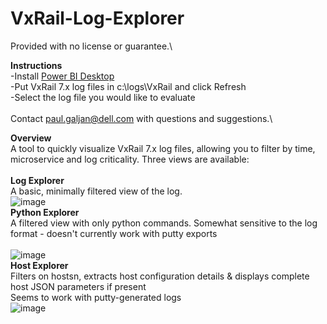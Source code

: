 # VxRail-Log-Explorer
Provided with no license or guarantee.\

**Instructions**\
-Install [Power BI Desktop](https://www.microsoft.com/en-us/download/details.aspx?id=58494)\
-Put VxRail 7.x log files in c:\logs\VxRail and click Refresh\
-Select the log file you would like to evaluate\
\
Contact paul.galjan@dell.com with questions and suggestions.\

**Overview**\
A tool to quickly visualize VxRail 7.x log files, allowing you to filter by time, microservice and log criticality.  Three views are available:\
\
**Log Explorer**\
A basic, minimally filtered view of the log.\
![image](https://user-images.githubusercontent.com/11296072/124794738-53ecb700-df1d-11eb-95cc-204de999b480.png)
\
**Python Explorer**\
A filtered view with only python commands.  Somewhat sensitive to the log format - doesn't currently work with putty exports\
\
![image](https://user-images.githubusercontent.com/11296072/124781852-bd66c880-df11-11eb-8389-85acd72ae6ba.png)
\
**Host Explorer**\
Filters on hostsn, extracts host configuration details & displays complete host JSON parameters if present\
Seems to work with putty-generated logs\
![image]()
